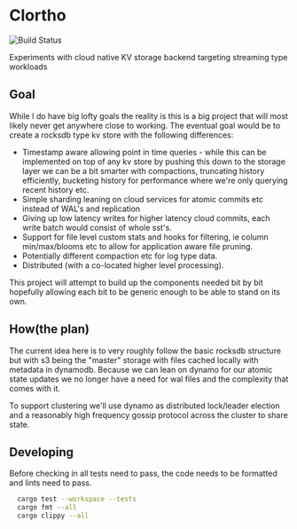 # Clortho
![Build Status](https://github.com/incresql/clortho/workflows/Test/badge.svg)

Experiments with cloud native KV storage backend targeting streaming type workloads

## Goal
While I do have big lofty goals the reality is this is a big project that will most likely
never get anywhere close to working.
The eventual goal would be to create a rocksdb type kv store with the following differences:

* Timestamp aware allowing point in time queries - while this can be implemented on top of
any kv store by pushing this down to the storage layer we can be a bit smarter with compactions,
truncating history efficiently, bucketing history for performance where we're only querying recent
history etc.
* Simple sharding leaning on cloud services for atomic commits etc instead of WAL's and replication
* Giving up low latency writes for higher latency cloud commits, each write batch would
consist of whole sst's.
* Support for file level custom stats and hooks for filtering, ie column min/max/blooms etc to allow for application
aware file pruning.
* Potentially different compaction etc for log type data.
* Distributed (with a co-located higher level processing).

This project will attempt to build up the components needed bit by bit hopefully allowing
each bit to be generic enough to be able to stand on its own.

## How(the plan)
The current idea here is to very roughly follow the basic rocksdb structure but with
s3 being the "master" storage with files cached locally with metadata in dynamodb.
Because we can lean on dynamo for our atomic state updates we no longer have a need for
wal files and the complexity that comes with it.

To support clustering we'll use dynamo as distributed lock/leader election and a reasonably high
frequency gossip protocol across the cluster to share state.


## Developing
Before checking in all tests need to pass,
the code needs to be formatted and lints need to pass.
```sh
  cargo test --workspace --tests
  cargo fmt --all
  cargo clippy --all
```
